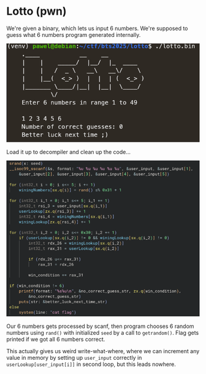# Lotto (pwn)

We're given a binary, which lets us input 6 numbers.
We're supposed to guess what 6 numbers program generated internally.

![](./lotto.png)

Load it up to decompiler and clean up the code...

![](./main.png)

Our 6 numbers gets processed by scanf, then program chooses 6 random numbers using `rand()` with initialized `seed`
by a call to `getrandom()`. Flag gets printed if we got all 6 numbers correct.

This actually gives us weird write-what-where, where we can increment any value in memory by setting up `user_input`
correctly in `userLookup[user_input[i]]` in second loop, but this leads nowhere.
